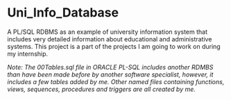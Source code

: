 # Uni_Info_Database
A PL/SQL RDBMS as an example of university information system that includes very detailed information about educational and administrative systems. 
This project is a part of the projects I am going to work on during my internship.

*Note: The 00Tables.sql file in ORACLE PL-SQL includes another RDMBS than have been made before by another software specialist, however, it includes a few tables added by me.
Other named files containing functions, views, sequences, procedures and triggers are all created by me.*

